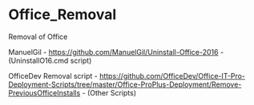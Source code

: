 # Office_Removal
 Removal of Office

ManuelGil - https://github.com/ManuelGil/Uninstall-Office-2016 - (UninstallO16.cmd script)

OfficeDev Removal script - https://github.com/OfficeDev/Office-IT-Pro-Deployment-Scripts/tree/master/Office-ProPlus-Deployment/Remove-PreviousOfficeInstalls - (Other Scripts)
